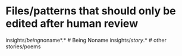<!-- status: stub; target: 150+ words -->
# Files/patterns that should only be edited after human review

insights/*being*noname*.*     # Being Noname
insights/*story*.*            # other stories/poems

